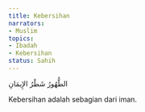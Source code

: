 ```yaml
---
title: Kebersihan
narrators:
- Muslim
topics:
- Ibadah
- Kebersihan
status: Sahih
---
```


<p lang="ar">الطُّهُورُ شَطْرُ الإِيمَانِ</p>

Kebersihan adalah sebagian dari iman.
